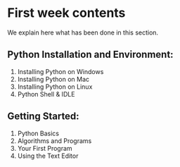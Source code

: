 # First week contents

We explain here what has been done in this section.

## Python Installation and Environment:

1. Installing Python on Windows
2. Installing Python on Mac
3. Installing Python on Linux
4. Python Shell & IDLE

## Getting Started:

1. Python Basics
2. Algorithms and Programs
3. Your First Program
4. Using the Text Editor